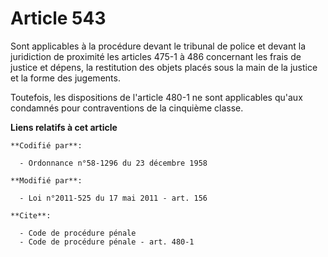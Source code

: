 # Article 543

Sont applicables à la procédure devant le tribunal de police et devant la juridiction de proximité les articles 475-1 à 486
concernant les frais de justice et dépens, la restitution des objets placés sous la main de la justice et la forme des
jugements.

Toutefois, les dispositions de l'article 480-1 ne sont applicables qu'aux condamnés pour contraventions de la cinquième
classe.

**Liens relatifs à cet article**

	**Codifié par**:

	  - Ordonnance n°58-1296 du 23 décembre 1958

	**Modifié par**:

	  - Loi n°2011-525 du 17 mai 2011 - art. 156

	**Cite**:

	  - Code de procédure pénale
	  - Code de procédure pénale - art. 480-1
